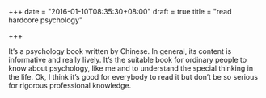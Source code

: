 +++
date = "2016-01-10T08:35:30+08:00"
draft = true
title = "read hardcore psychology"

+++



It’s a psychology book written by Chinese. In general, its content is informative and really lively. It’s the suitable book for ordinary people to know about psychology, like me and to understand the special thinking in the life.
Ok, I think it’s good for everybody to read it but don’t be so serious for rigorous professional knowledge.